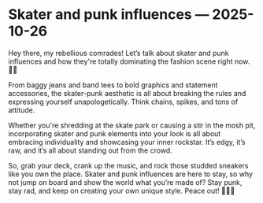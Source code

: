 # Skater and punk influences — 2025-10-26

Hey there, my rebellious comrades! Let’s talk about skater and punk influences and how they're totally dominating the fashion scene right now. 🤘🏼

From baggy jeans and band tees to bold graphics and statement accessories, the skater-punk aesthetic is all about breaking the rules and expressing yourself unapologetically. Think chains, spikes, and tons of attitude.

Whether you're shredding at the skate park or causing a stir in the mosh pit, incorporating skater and punk elements into your look is all about embracing individuality and showcasing your inner rockstar. It’s edgy, it’s raw, and it’s all about standing out from the crowd.

So, grab your deck, crank up the music, and rock those studded sneakers like you own the place. Skater and punk influences are here to stay, so why not jump on board and show the world what you’re made of? Stay punk, stay rad, and keep on creating your own unique style. Peace out! ✌🏼🖤